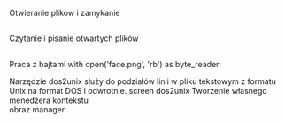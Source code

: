 Otwieranie plikow i zamykanie 
##
Czytanie i pisanie otwartych plików
##

Praca z bajtami 
with open('face.png', 'rb') as byte_reader:

Narzędzie  dos2unix służy do   podziałów linii w pliku tekstowym z formatu Unix na format DOS i odwrotnie.
screen dos2unix 
Tworzenie własnego menedżera kontekstu <br> 
obraz manager

